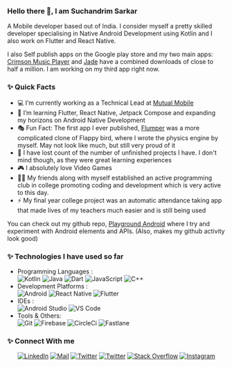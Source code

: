 ### Hello there 👋, I am Suchandrim Sarkar
A Mobile developer based out of India. I consider myself a pretty skilled developer specialising in Native Android Development using Kotlin and I  also work on Flutter and React Native.

I also Self publish apps on the Google play store and my two main apps: [Crimson Music Player](https://play.google.com/store/apps/details?id=com.crimson.musicplayer) and [Jade](https://play.google.com/store/apps/details?id=com.crimson.jade) have a combined downloads of close to half a million. I am working on my third app right now.

### ✨ Quick Facts

- 💻 I’m currently working as a Technical Lead at [Mutual Mobile](https://mutualmobile.com/)
- 🌱 I’m learning Flutter, React Native, Jetpack Compose and expanding my horizons on Android Native Development
- 🎭 Fun Fact: The first app I ever published, [Flumper](https://play.google.com/store/apps/details?id=com.dodo.Flumper) was a more complicated clone of Flappy bird, where I wrote the physics engine by myself. May not look like much, but still very proud of it
- 👀  I have lost count of the number of unfinished projects I have. I don't mind though, as they were great learning experiences
- 🎮  I absolutely love Video Games
- 👨‍💻 My friends along with myself established an active programming club in college promoting coding and development which is very active to this day.
- ⚡ My final year college project was an automatic attendance taking app that made lives of my teachers much easier and is still being used

You can check out my github repo, [Playground Android](https://github.com/suchoX/PlaygroundAndroid) where I try and experiment with Android elements and APIs. (Also, makes my github activity look good)

### ✨ Technologies I have used so far

- Programming Languages : <br />
   ![Kotlin](https://img.shields.io/badge/-Kotlin-eee?style=flat-square&logo=kotlin)
   ![Java](https://img.shields.io/badge/-Java-eee?style=flat-square&logo=Java&logoColor=007396)
   ![Dart](https://img.shields.io/badge/-Dart-eee?style=flat-square&logo=dart&logoColor=0175C2)
   ![JavaScript](https://img.shields.io/badge/-JavaScript-eee?style=flat-square&logo=javascript)
   ![C++](https://img.shields.io/badge/-C%2B%2B-eee?style=flat-square&logo=C%2B%2B&logoColor=00599C)
- Development Platforms : <br />
   ![Android](https://img.shields.io/badge/-Android-eee?style=flat-square&logo=android)
   ![React Native](https://img.shields.io/badge/-React%20Native-eee?style=flat-square&logo=react)
   ![Flutter](https://img.shields.io/badge/-Flutter-eee?style=flat-square&logo=flutter&logoColor=02569B)
- IDEs : <br />
   ![Android Studio](https://img.shields.io/badge/-Android%20Studio-eee?style=flat-square&logo=android%20studio)
   ![VS Code](http://img.shields.io/badge/-VS%20Code-eee?style=flat-square&logo=visual-studio-code&logoColor=007ACC)
- Tools & Others: <br />
   ![Git](http://img.shields.io/badge/-Git-eee?style=flat-square&logo=git&logoColor=F05032)
   ![Firebase](https://img.shields.io/badge/-Firebase-EEE?style=flat-square&logo=firebase&logoColor=FFCA28)
   ![CircleCi](https://img.shields.io/badge/-CircleCi-eee?style=flat-square&logo=circleci&logoColor=343434)
   ![Fastlane](https://img.shields.io/badge/-Fastlane-eee?style=flat-square&logo=fastlane)
   
### ✨ Connect With me

<p align="center">
  <a href="https://www.linkedin.com/in/suchandrim-sarkar-78b6a0b0/"><img alt="LinkedIn" title="LinkedIn" src="https://img.shields.io/badge/-LinkedIn-0A66C2?style=for-the-badge&logo=linkedin&logoColor=white"/></a>
  <a href="mailto:suchandrim.sarkar@gmail.com"><img alt="Mail" title="Mail" src="https://img.shields.io/badge/-mail-EA4335?style=for-the-badge&logo=gmail&logoColor=white"/></a>
    <a href="https://medium.com/@suchandrimsarkar"><img alt="Twitter" title="Medium" src="https://img.shields.io/badge/-Medium-black?style=for-the-badge&logo=medium&logoColor=white"/></a>
  <a href="https://twitter.com/Suchandrim"><img alt="Twitter" title="Twitter" src="https://img.shields.io/badge/-Twitter-1DA1F2?style=for-the-badge&logo=twitter&logoColor=white"/></a>
  <a href="https://stackoverflow.com/users/2686951/sucho"><img alt="Stack Overflow" title="Stack Overflow" src="https://img.shields.io/badge/-stack%20overflow-F58025?style=for-the-badge&logo=stack%20overflow&logoColor=white"></a>
  <a href="https://www.instagram.com/sucho94/"><img alt="Instagram" title="Instagram" src="https://img.shields.io/badge/-Instagram-E4405F?style=for-the-badge&logo=instagram&logoColor=white"/></a>
</p>
